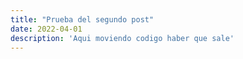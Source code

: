 ```yaml
---
title: "Prueba del segundo post"
date: 2022-04-01
description: 'Aqui moviendo codigo haber que sale'
---
```


